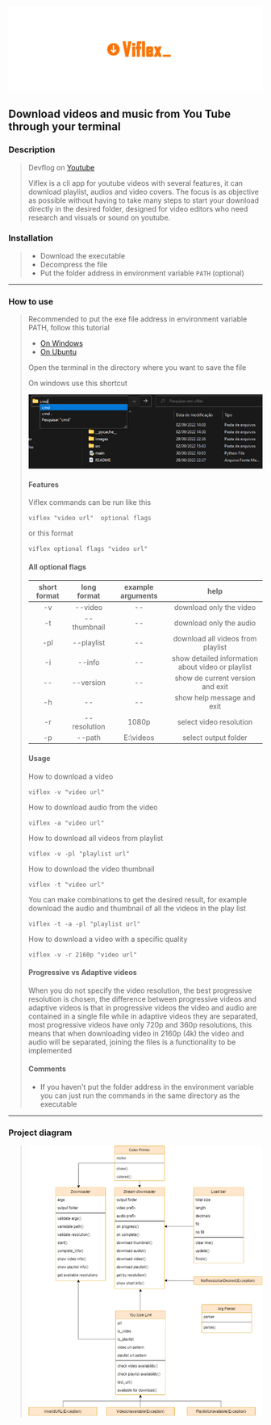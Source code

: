 <img src="images/banner.jpg">

## Download videos and music from You Tube through your terminal

### Description
> Devflog on [Youtube](https://www.youtube.com/watch?v=jabUVwC8yQU)
>
> Viflex is a cli app for youtube videos with several features, it can download playlist, audios and video covers. The focus is as objective as possible without having to take many steps to start your download directly in the desired folder, designed for video editors who need research and visuals or sound on youtube.
### Installation

> - Download the executable
> - Decompress the file
> - Put the folder address in environment variable ``PATH`` (optional)
 
 ---
 
 ### How to use 
 > Recommended to put the exe file address in environment variable PATH, follow this tutorial
 > - [On Windows](https://knowledge.autodesk.com/pt-br/support/navisworks-products/troubleshooting/caas/sfdcarticles/sfdcarticles/PTB/Adding-folder-path-to-Windows-PATH-environment-variable.html) 
 > - [On Ubuntu](https://linuxhint.com/show-path-environment-variables/) 
 > 
 > Open the terminal in the directory where you want to save the file
 > 
 > On windows use this shortcut
 > 
 > <img src="images/image.png">
 >
 > #### Features
 > 
 >
 > Viflex commands can be run like this
 >```
 > viflex "video url"  optional flags
 > ```
> or this format
>```
>viflex optional flags "video url"  
> ```
> #### All optional flags
> | short format |  long format | example arguments |                        help                       |
> |:------------:|:------------:|:-----------------:|:-------------------------------------------------:|
> |      -v      |    --video   |         --        | download only the video                           |
> |      -t      |  --thumbnail |         --        | download only the audio                           |
> |      -pl     | --playlist   |         --        | download all videos from playlist                 |
> |      -i      |    --info    |         --        | show detailed information about video or playlist |
> |      --      |   --version  |         --        | show de current version and exit                  |
> |      -h      |      --      |         --        | show help message and exit                        |
> |      -r      | --resolution |       1080p       | select video resolution                           |
> |      -p      |    --path    |     E:\videos     | select output folder                              |
> 
> #### Usage
> How to download a video
>```
>viflex -v "video url"  
> ```
> How to download audio from the video
>```
>viflex -a "video url"  
> ```
> How to download all videos from playlist
>```
>viflex -v -pl "playlist url"  
> ```
> How to download the video thumbnail
>```
>viflex -t "video url"  
> ```
> You can make combinations to get the desired result, for example download the audio and thumbnail of all the videos in the play list
>```
>viflex -t -a -pl "playlist url" 
> ```
> How to download a video with a specific quality
>```
>viflex -v -r 2160p "video url"  
> ```
> #### Progressive vs Adaptive videos
> When you do not specify the video resolution, the best progressive resolution is chosen, the difference between progressive videos and adaptive videos is that in progressive videos the video and audio are contained in a single file while in adaptive videos they are separated, most progressive videos have only 720p and 360p resolutions, this means that when downloading video in 2160p (4k) the video and audio will be separated, joining the files is a functionality to be implemented
>
>#### Comments
> - If you haven't put the folder address in the environment variable you can just run the commands in the same directory as the executable
> 
--- 
### Project diagram
>
> <img src="images/viflex-diagram.png">
>

